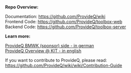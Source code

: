 **Repo Overview:** 

Documentation: https://github.com/ProvideQ/wiki <br>
Frontend Code: https://github.com/ProvideQ/toolbox-web <br>
Backend Code: https://github.com/ProvideQ/toolbox-server <br>

**Learn more:** 

[ProvideQ BMWK (sponsor) side - in german](https://www.digitale-technologien.de/DT/Navigation/DE/ProgrammeProjekte/AktuelleTechnologieprogramme/Quanten_Computing/Projekte/ProvideQ/provideq.html) <br>
[ProvideQ Overview @ KIT - in english](https://tva.kastel.kit.edu/english/research_177.php) 

If you want to contribute to ProvideQ, please read: https://github.com/ProvideQ/wiki/wiki/Contribution-Guide
